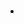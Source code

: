 ### 


- 

####                                                                                             